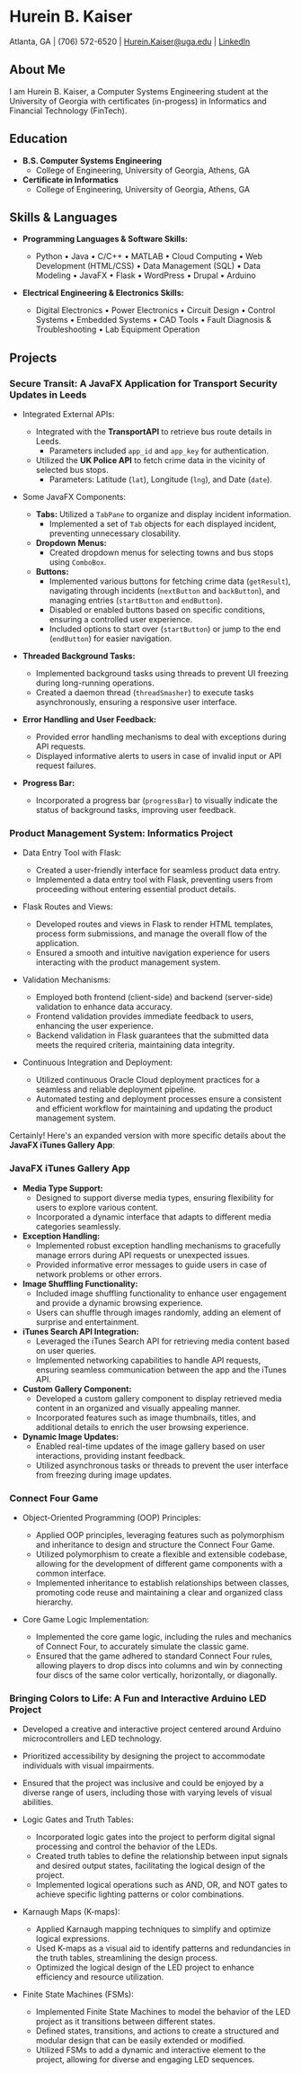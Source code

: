# Hurein B. Kaiser

Atlanta, GA | (706) 572-6520 | Hurein.Kaiser@uga.edu | [LinkedIn](http://www.linkedin.com/in/hurein-kaiser) 

## About Me

I am Hurein B. Kaiser, a Computer Systems Engineering student at the University of Georgia with certificates (in-progess) in Informatics and Financial Technology (FinTech). 

## Education

- **B.S. Computer Systems Engineering**
  - College of Engineering, University of Georgia, Athens, GA
- **Certificate in Informatics**
  - College of Engineering, University of Georgia, Athens, GA

## Skills & Languages

- **Programming Languages & Software Skills:**
  - Python • Java • C/C++ • MATLAB • Cloud Computing • Web Development (HTML/CSS) • Data Management (SQL) • Data Modeling • JavaFX • Flask • WordPress • Drupal • Arduino

- **Electrical Engineering & Electronics Skills:**
  - Digital Electronics • Power Electronics • Circuit Design • Control Systems • Embedded Systems • CAD Tools • Fault Diagnosis & Troubleshooting • Lab Equipment Operation

## Projects
### Secure Transit: A JavaFX Application for Transport Security Updates in Leeds

- Integrated External APIs:
  - Integrated with the **TransportAPI** to retrieve bus route details in Leeds.
    - Parameters included `app_id` and `app_key` for authentication.
  - Utilized the **UK Police API** to fetch crime data in the vicinity of selected bus stops.
    - Parameters: Latitude (`lat`), Longitude (`lng`), and Date (`date`).

- Some JavaFX Components:
  - **Tabs:** Utilized a `TabPane` to organize and display incident information.
    - Implemented a set of `Tab` objects for each displayed incident, preventing unnecessary closability.
  - **Dropdown Menus:**
    - Created dropdown menus for selecting towns and bus stops using `ComboBox`.
  - **Buttons:**
    - Implemented various buttons for fetching crime data (`getResult`), navigating through incidents (`nextButton` and `backButton`), and managing entries (`startButton` and `endButton`).
    - Disabled or enabled buttons based on specific conditions, ensuring a controlled user experience.
    - Included options to start over (`startButton`) or jump to the end (`endButton`) for easier navigation.    
- **Threaded Background Tasks:**
  - Implemented background tasks using threads to prevent UI freezing during long-running operations.
  - Created a daemon thread (`threadSmasher`) to execute tasks asynchronously, ensuring a responsive user interface.
- **Error Handling and User Feedback:**
  - Provided error handling mechanisms to deal with exceptions during API requests.
  - Displayed informative alerts to users in case of invalid input or API request failures.
- **Progress Bar:**
  - Incorporated a progress bar (`progressBar`) to visually indicate the status of background tasks, improving user feedback.
  
### Product Management System: Informatics Project

- Data Entry Tool with Flask:
  - Created a user-friendly interface for seamless product data entry.
  - Implemented a data entry tool with Flask, preventing users from proceeding without entering essential product details.

- Flask Routes and Views:
  - Developed routes and views in Flask to render HTML templates, process form submissions, and manage the overall flow of the application.
  - Ensured a smooth and intuitive navigation experience for users interacting with the product management system.

- Validation Mechanisms:
  - Employed both frontend (client-side) and backend (server-side) validation to enhance data accuracy.
  - Frontend validation provides immediate feedback to users, enhancing the user experience.
  - Backend validation in Flask guarantees that the submitted data meets the required criteria, maintaining data integrity.

- Continuous Integration and Deployment:
  - Utilized continuous Oracle Cloud deployment practices for a seamless and reliable deployment pipeline.
  - Automated testing and deployment processes ensure a consistent and efficient workflow for maintaining and updating the product management system.

Certainly! Here's an expanded version with more specific details about the **JavaFX iTunes Gallery App**:

### JavaFX iTunes Gallery App
- **Media Type Support:**
  - Designed to support diverse media types, ensuring flexibility for users to explore various content.
  - Incorporated a dynamic interface that adapts to different media categories seamlessly.
- **Exception Handling:**
  - Implemented robust exception handling mechanisms to gracefully manage errors during API requests or unexpected issues.
  - Provided informative error messages to guide users in case of network problems or other errors.
- **Image Shuffling Functionality:**
  - Included image shuffling functionality to enhance user engagement and provide a dynamic browsing experience.
  - Users can shuffle through images randomly, adding an element of surprise and entertainment.
- **iTunes Search API Integration:**
  - Leveraged the iTunes Search API for retrieving media content based on user queries.
  - Implemented networking capabilities to handle API requests, ensuring seamless communication between the app and the iTunes API.
- **Custom Gallery Component:**
  - Developed a custom gallery component to display retrieved media content in an organized and visually appealing manner.
  - Incorporated features such as image thumbnails, titles, and additional details to enrich the user browsing experience.
- **Dynamic Image Updates:**
  - Enabled real-time updates of the image gallery based on user interactions, providing instant feedback.
  - Utilized asynchronous tasks or threads to prevent the user interface from freezing during image updates.

### Connect Four Game

- Object-Oriented Programming (OOP) Principles:
  - Applied OOP principles, leveraging features such as polymorphism and inheritance to design and structure the Connect Four Game.
  - Utilized polymorphism to create a flexible and extensible codebase, allowing for the development of different game components with a common interface.
  - Implemented inheritance to establish relationships between classes, promoting code reuse and maintaining a clear and organized class hierarchy.

- Core Game Logic Implementation:
  - Implemented the core game logic, including the rules and mechanics of Connect Four, to accurately simulate the classic game.
  - Ensured that the game adhered to standard Connect Four rules, allowing players to drop discs into columns and win by connecting four discs of the same color vertically, horizontally, or diagonally.

### Bringing Colors to Life: A Fun and Interactive Arduino LED Project
- Developed a creative and interactive project centered around Arduino microcontrollers and LED technology.
- Prioritized accessibility by designing the project to accommodate individuals with visual impairments.
- Ensured that the project was inclusive and could be enjoyed by a diverse range of users, including those with varying levels of visual abilities.
 - Logic Gates and Truth Tables:
    - Incorporated logic gates into the project to perform digital signal processing and control the behavior of the LEDs.
    - Created truth tables to define the relationship between input signals and desired output states, facilitating the logical design of the project.
    - Implemented logical operations such as AND, OR, and NOT gates to achieve specific lighting patterns or color combinations.
 - Karnaugh Maps (K-maps):
    - Applied Karnaugh mapping techniques to simplify and optimize logical expressions.
    - Used K-maps as a visual aid to identify patterns and redundancies in the truth tables, streamlining the design process.
    - Optimized the logical design of the LED project to enhance efficiency and resource utilization.

  - Finite State Machines (FSMs):
    - Implemented Finite State Machines to model the behavior of the LED project as it transitions between different states.
    - Defined states, transitions, and actions to create a structured and modular design that can be easily extended or modified.
    - Utilized FSMs to add a dynamic and interactive element to the project, allowing for diverse and engaging LED sequences.
